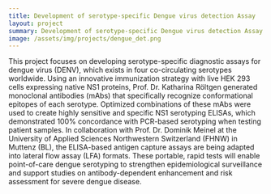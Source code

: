 ```yaml
---
title: Development of serotype-specific Dengue virus detection Assay
layout: project
summary: Development of serotype-specific Dengue virus detection Assay
image: /assets/img/projects/dengue_det.png
---
```

This project focuses on developing serotype-specific diagnostic assays for dengue virus (DENV), which exists in four co-circulating serotypes worldwide. Using an innovative immunization strategy with live HEK 293 cells expressing native NS1 proteins, Prof. Dr. Katharina Röltgen generated monoclonal antibodies (mAbs) that specifically recognize conformational epitopes of each serotype. Optimized combinations of these mAbs were used to create highly sensitive and specific NS1 serotyping ELISAs, which demonstrated 100% concordance with PCR-based serotyping when testing patient samples. 
In collaboration with Prof. Dr. Dominik Meinel at the University of Applied Sciences Northwestern Switzerland (FHNW) in Muttenz (BL), the ELISA-based antigen capture assays are being adapted into lateral flow assay (LFA) formats. These portable, rapid tests will enable point-of-care dengue serotyping to strengthen epidemiological surveillance and support studies on antibody-dependent enhancement and risk assessment for severe dengue disease.
